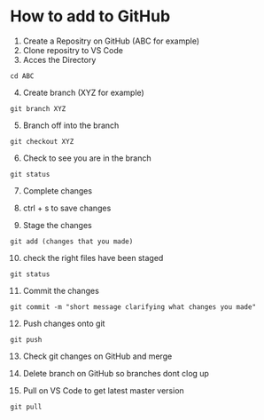 # How to add to GitHub

1. Create a Repositry on GitHub (ABC for example)  
2. Clone repositry to VS Code
3. Acces the Directory 
 ```
 cd ABC
```
4. Create branch (XYZ for example)

```
git branch XYZ
```

5. Branch off into the branch
 ```
git checkout XYZ
 ```

6. Check to see you are in the branch 
```
git status
```

7. Complete changes

8. ctrl + s to save changes

9. Stage the changes
```
git add (changes that you made)
```

10. check the right files have been staged
```
git status
```
11. Commit the changes
```
git commit -m "short message clarifying what changes you made"
```
12. Push changes onto git 
```
git push
```

13. Check git changes on GitHub and merge 

14. Delete branch on GitHub so branches dont clog up 

15. Pull on VS Code to get latest master version 
```
git pull
```